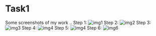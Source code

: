 # Task1
Some screenshots of my work ..
Step 1:
![img1](https://user-images.githubusercontent.com/34734800/123650514-4746cf80-d848-11eb-95e7-a1ad8b75e9cc.png)
Step 2:
![img2](https://user-images.githubusercontent.com/34734800/123650547-4f9f0a80-d848-11eb-9489-7dc1c046f330.png)
Step 3:
![img3](https://user-images.githubusercontent.com/34734800/123650579-562d8200-d848-11eb-9e07-414a6deb0520.png)
Step 4:
![img4](https://user-images.githubusercontent.com/34734800/123650606-5af23600-d848-11eb-8922-384bdfc5a13a.png)
Step 5:
![img4](https://user-images.githubusercontent.com/34734800/123650642-6180ad80-d848-11eb-9f94-953837f04223.png)
Step 6:
![img6](https://user-images.githubusercontent.com/34734800/123650669-6ba2ac00-d848-11eb-8379-bbd1d3f01b93.png)
